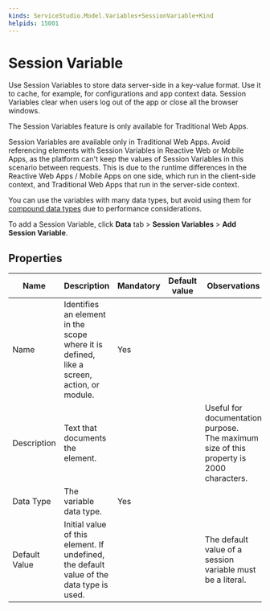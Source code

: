 ```yaml
---
kinds: ServiceStudio.Model.Variables+SessionVariable+Kind
helpids: 15001
---
```


# Session Variable


Use Session Variables to store data server-side in a key-value format. Use it to cache, for example, for configurations and app context data. Session Variables clear when users log out of the app or close all the browser windows.

<div class="info" markdown="1">

The Session Variables feature is only available for Traditional Web Apps.

</div>

Session Variables are available only in Traditional Web Apps. Avoid referencing elements with Session Variables in Reactive Web or Mobile Apps, as the platform can't keep the values of Session Variables in this scenario between requests. This is due to the runtime differences in the Reactive Web Apps / Mobile Apps on one side, which run in the client-side context, and Traditional Web Apps that run in the server-side context.

You can use the variables with many data types, but avoid using them for [compound data types](<../../data/data-types/available-data-types.md>) due to performance considerations.

To add a Session Variable, click **Data** tab > **Session Variables** > **Add Session Variable**.


## Properties

<table markdown="1">
<thead>
<tr>
<th>Name</th>
<th>Description</th>
<th>Mandatory</th>
<th>Default value</th>
<th>Observations</th>
</tr>
</thead>
<tbody>
<tr>
<td title="Name">Name</td>
<td>Identifies an element in the scope where it is defined, like a screen, action, or module.</td>
<td>Yes</td>
<td></td>
<td></td>
</tr>
<tr>
<td title="Description">Description</td>
<td>Text that documents the element.</td>
<td></td>
<td></td>
<td>Useful for documentation purpose.<br/>The maximum size of this property is 2000 characters.</td>
</tr>
<tr>
<td title="Data Type">Data Type</td>
<td>The variable data type.</td>
<td>Yes</td>
<td></td>
<td></td>
</tr>
<tr>
<td title="Default Value">Default Value</td>
<td>Initial value of this element. If undefined, the default value of the data type is used.</td>
<td></td>
<td></td>
<td>The default value of a session variable must be a literal.</td>
</tr>
</tbody>
</table>

